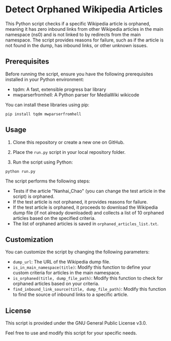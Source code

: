 # Detect Orphaned Wikipedia Articles

This Python script checks if a specific Wikipedia article is orphaned, meaning it has zero inbound links from other Wikipedia articles in the main namespace (ns0) and is not linked to by redirects from the main namespace. The script provides reasons for failure, such as if the article is not found in the dump, has inbound links, or other unknown issues.

## Prerequisites

Before running the script, ensure you have the following prerequisites installed in your Python environment:

- tqdm: A fast, extensible progress bar library
- mwparserfromhell: A Python parser for MediaWiki wikicode

You can install these libraries using pip:

`pip install tqdm mwparserfromhell`

## Usage

1. Clone this repository or create a new one on GitHub.

2. Place the `run.py` script in your local repository folder.

3. Run the script using Python:

`python run.py`

The script performs the following steps:

- Tests if the article "Nanhai_Chao" (you can change the test article in the script) is orphaned.
- If the test article is not orphaned, it provides reasons for failure.
- If the test article is orphaned, it proceeds to download the Wikipedia dump file (if not already downloaded) and collects a list of 10 orphaned articles based on the specified criteria.
- The list of orphaned articles is saved in `orphaned_articles_list.txt`.

## Customization

You can customize the script by changing the following parameters:

- `dump_url`: The URL of the Wikipedia dump file.
- `is_in_main_namespace(title)`: Modify this function to define your custom criteria for articles in the main namespace.
- `is_orphaned(title, dump_file_path)`: Modify this function to check for orphaned articles based on your criteria.
- `find_inbound_link_source(title, dump_file_path)`: Modify this function to find the source of inbound links to a specific article.

## License

This script is provided under the GNU General Public License v3.0.

Feel free to use and modify this script for your specific needs.
